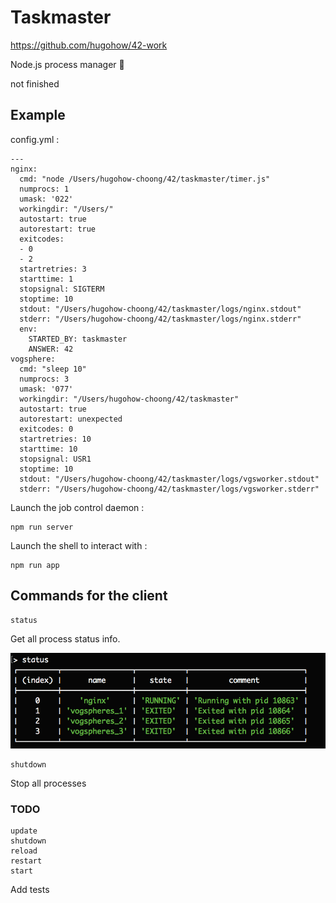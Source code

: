 # Taskmaster

https://github.com/hugohow/42-work

Node.js process manager :bookmark:

not finished

## Example

config.yml : 

```
---
nginx:
  cmd: "node /Users/hugohow-choong/42/taskmaster/timer.js"
  numprocs: 1
  umask: '022'
  workingdir: "/Users/"
  autostart: true
  autorestart: true
  exitcodes:
  - 0
  - 2
  startretries: 3
  starttime: 1
  stopsignal: SIGTERM
  stoptime: 10
  stdout: "/Users/hugohow-choong/42/taskmaster/logs/nginx.stdout"
  stderr: "/Users/hugohow-choong/42/taskmaster/logs/nginx.stderr"
  env:
    STARTED_BY: taskmaster
    ANSWER: 42
vogsphere:
  cmd: "sleep 10"
  numprocs: 3
  umask: '077'
  workingdir: "/Users/hugohow-choong/42/taskmaster"
  autostart: true
  autorestart: unexpected
  exitcodes: 0
  startretries: 10
  starttime: 10
  stopsignal: USR1
  stoptime: 10
  stdout: "/Users/hugohow-choong/42/taskmaster/logs/vgsworker.stdout"
  stderr: "/Users/hugohow-choong/42/taskmaster/logs/vgsworker.stderr"
```


Launch the job control daemon :

```
npm run server
```

Launch the shell to interact with :

```
npm run app
```

## Commands for the client

```
status
```
Get all process status info.

<img src="status.png" alt="status" />

```
shutdown
```
Stop all processes

### TODO
```
update
shutdown
reload
restart
start
```

Add tests
